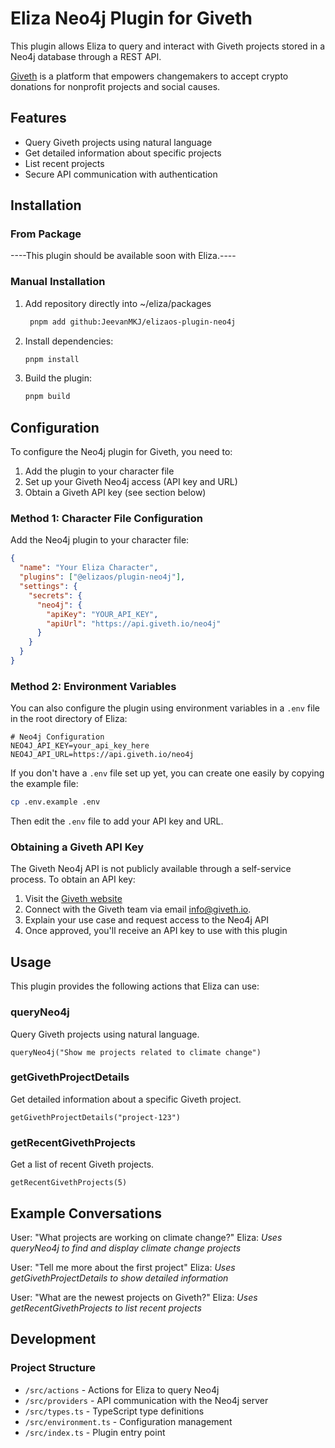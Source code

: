 # Eliza Neo4j Plugin for Giveth

This plugin allows Eliza to query and interact with Giveth projects stored in a Neo4j database through a REST API.

[Giveth](https://giveth.io/) is a platform that empowers changemakers to accept crypto donations for nonprofit projects and social causes.

## Features

- Query Giveth projects using natural language
- Get detailed information about specific projects
- List recent projects
- Secure API communication with authentication

## Installation

### From Package

----This plugin should be available soon with Eliza.----

### Manual Installation

1. Add repository directly into ~/eliza/packages

   ```bash
    pnpm add github:JeevanMKJ/elizaos-plugin-neo4j
   ```

2. Install dependencies:
   ```bash
   pnpm install
   ```
3. Build the plugin:
   ```bash
   pnpm build
   ```

## Configuration

To configure the Neo4j plugin for Giveth, you need to:

1. Add the plugin to your character file
2. Set up your Giveth Neo4j access (API key and URL)
3. Obtain a Giveth API key (see section below)

### Method 1: Character File Configuration

Add the Neo4j plugin to your character file:

```json
{
  "name": "Your Eliza Character",
  "plugins": ["@elizaos/plugin-neo4j"],
  "settings": {
    "secrets": {
      "neo4j": {
        "apiKey": "YOUR_API_KEY",
        "apiUrl": "https://api.giveth.io/neo4j"
      }
    }
  }
}
```

### Method 2: Environment Variables

You can also configure the plugin using environment variables in a `.env` file in the root directory of Eliza:

```
# Neo4j Configuration
NEO4J_API_KEY=your_api_key_here
NEO4J_API_URL=https://api.giveth.io/neo4j
```

If you don't have a `.env` file set up yet, you can create one easily by copying the example file:

```bash
cp .env.example .env
```

Then edit the `.env` file to add your API key and URL.

### Obtaining a Giveth API Key

The Giveth Neo4j API is not publicly available through a self-service process. To obtain an API key:

1. Visit the [Giveth website](https://giveth.io/)
2. Connect with the Giveth team via email info@giveth.io.
3. Explain your use case and request access to the Neo4j API
4. Once approved, you'll receive an API key to use with this plugin

## Usage

This plugin provides the following actions that Eliza can use:

### queryNeo4j

Query Giveth projects using natural language.

```
queryNeo4j("Show me projects related to climate change")
```

### getGivethProjectDetails

Get detailed information about a specific Giveth project.

```
getGivethProjectDetails("project-123")
```

### getRecentGivethProjects

Get a list of recent Giveth projects.

```
getRecentGivethProjects(5)
```

## Example Conversations

User: "What projects are working on climate change?"
Eliza: _Uses queryNeo4j to find and display climate change projects_

User: "Tell me more about the first project"
Eliza: _Uses getGivethProjectDetails to show detailed information_

User: "What are the newest projects on Giveth?"
Eliza: _Uses getRecentGivethProjects to list recent projects_

## Development

### Project Structure

- `/src/actions` - Actions for Eliza to query Neo4j
- `/src/providers` - API communication with the Neo4j server
- `/src/types.ts` - TypeScript type definitions
- `/src/environment.ts` - Configuration management
- `/src/index.ts` - Plugin entry point
